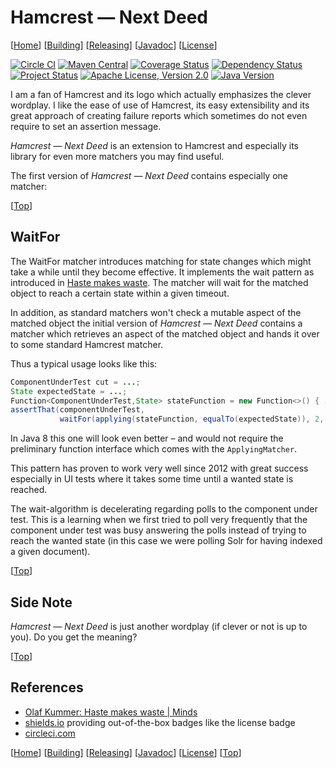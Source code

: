 # <a id="top"></a>Hamcrest &mdash; Next Deed

\[[Home][]]&nbsp;\[[Building][]]&nbsp;\[[Releasing][]]&nbsp;\[[Javadoc][]]&nbsp;\[[License][]]

[![Circle CI][circleci-badge]][circleci-project]
[![Maven Central][mavencentral-badge]][mavencentral]
[![Coverage Status][coveralls-badge]][coveralls-project]
[![Dependency Status][versioneye-badge]][versioneye-project]
[![Project Status][stillmaintained-badge]][stillmaintained-url]
[![Apache License, Version 2.0][license-badge]][license]
[![Java Version][java-badge]][java]

I am a fan of Hamcrest and its logo which actually emphasizes the clever wordplay. I like the ease
of use of Hamcrest, its easy extensibility and its great approach of creating failure reports
which sometimes do not even require to set an assertion message.

*Hamcrest &mdash; Next Deed* is an extension to Hamcrest and especially its library for even
more matchers you may find useful.

The first version of *Hamcrest &mdash; Next Deed* contains especially one matcher:

\[[Top][]]

## WaitFor
 
The WaitFor matcher introduces matching for state changes which might take a while until they
become effective. It implements the wait pattern as introduced in [Haste makes waste][haste-minds].
The matcher will wait for the matched object to reach a certain state within a given timeout.

In addition, as standard matchers won't check a mutable aspect of the matched object the initial version of
*Hamcrest &mdash; Next Deed* contains a matcher which retrieves an aspect of the matched object and
hands it over to some standard Hamcrest matcher.

Thus a typical usage looks like this:

```java
ComponentUnderTest cut = ...;
State expectedState = ...;
Function<ComponentUnderTest,State> stateFunction = new Function<>() { ... };
assertThat(componentUnderTest,
           waitFor(applying(stateFunction, equalTo(expectedState)), 2, SECONDS));
```

In Java 8 this one will look even better &ndash; and would not require the preliminary function
interface which comes with the `ApplyingMatcher`.

This pattern has proven to work very well since 2012 with great success especially in UI tests where
it takes some time until a wanted state is reached.

The wait-algorithm is decelerating regarding polls to the component under test. This is a learning
when we first tried to poll very frequently that the component under test was busy answering the
polls instead of trying to reach the wanted state (in this case we were polling Solr for having
indexed a given document).

\[[Top][]]

## Side Note

*Hamcrest &mdash; Next Deed* is just another wordplay (if clever or not is up to you). Do you get
the meaning?

\[[Top][]]

## References

* [Olaf Kummer: Haste makes waste | Minds][haste-minds]
* [shields.io][]
    providing out-of-the-box badges like the license badge
* [circleci.com][]

\[[Home][]]&nbsp;\[[Building][]]&nbsp;\[[Releasing][]]&nbsp;\[[Javadoc][]]&nbsp;\[[License][]]&nbsp;\[[Top][]]

<!-- Links -->

[Hamcrest]: <http://hamcrest.org/> "Hamcrest - Matchers that can be combined to create flexible expressions of intent"
[haste-minds]: <http://minds.coremedia.com/2012/11/29/haste-makes-waste/> "Haste makes waste | Minds"
[Trevels-2011]: <http://jedicoder.blogspot.de/2011/11/automated-gradle-project-deployment-to.html> "Yennick Trevels: Automated Gradle project deployment to Sonatype OSS Repository"
[shields.io]: <http://shields.io/> "Shields.io: Quality metadata badges for open source projects"
[circleci.com]: <https://circleci.com/> "Continuous Integration and Deployment - CircleCI"

[Home]: <./README.md> "Home"
[Building]: <./BUILDING.md> "Building Hamcrest Next Deed"
[Releasing]: <./RELEASING.md> "Building Hamcrest Next Deed"
[Javadoc]: <//mmichaelis.github.io/hamcrest-nextdeed/> "Javadoc for Hamcrest Next Deed"
[License]: <./LICENSE.md> "License of Hamcrest Next Deed"
[Pages]: <http://mmichaelis.github.io/hamcrest-nextdeed>
[Top]: <#top>

<!-- Badges -->

[circleci-project]: <https://circleci.com/gh/mmichaelis/hamcrest-nextdeed>
[circleci-badge]: <https://circleci.com/gh/mmichaelis/hamcrest-nextdeed.svg?style=shield>
[coveralls-project]: <https://coveralls.io/r/mmichaelis/hamcrest-nextdeed?branch=master>
[coveralls-badge]: <https://coveralls.io/repos/mmichaelis/hamcrest-nextdeed/badge.svg?branch=master>
[java]: <https://www.oracle.com/technetwork/java/javase/downloads/index.html>
[java-badge]: <https://img.shields.io/badge/java-7-blue.svg>
[license]: <./LICENSE.md> "Apache License, Version 2.0"
[license-badge]: <https://img.shields.io/badge/license-Apache%20License%2C%20Version%202.0-lightgrey.svg> "Apache License, Version 2.0"
[mavencentral]: <https://search.maven.org/#search|gav|1|g%3A%22com.github.mmichaelis%22%20AND%20a%3A%22hamcrest-nextdeed%22>
[mavencentral-badge]: <https://maven-badges.herokuapp.com/maven-central/com.github.mmichaelis/hamcrest-nextdeed/badge.svg>
[stillmaintained-url]: <https://stillmaintained.com/mmichaelis/hamcrest-nextdeed>
[stillmaintained-badge]: <http://stillmaintained.com/mmichaelis/hamcrest-nextdeed.png>
[versioneye-project]: <https://www.versioneye.com/user/projects/55981413616634002100003e>
[versioneye-badge]: <https://www.versioneye.com/user/projects/55981413616634002100003e/badge.svg?style=flat>
